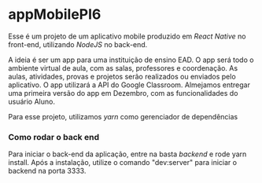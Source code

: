 ﻿# appMobilePI6

Esse é um projeto de um aplicativo mobile produzido em _React Native_ no front-end, utilizando _NodeJS_ no back-end.

A ideia é ser um app para uma instituição de ensino EAD. O app será todo o ambiente virtual de aula, com as salas, professores e coordenação. As aulas, atividades, provas e projetos serão realizados ou enviados pelo aplicativo. O app utilizará a API do Google Classroom. Almejamos entregar uma primeira versão do app em Dezembro, com as funcionalidades do usuário Aluno.

Para esse projeto, utilizamos _yarn_ como gerenciador de dependências

### Como rodar o back end 

Para iniciar o back-end da aplicação, entre na basta _backend_ e rode yarn install. Após a instalação, utilize o comando "dev:server" para iniciar o backend na porta 3333.
